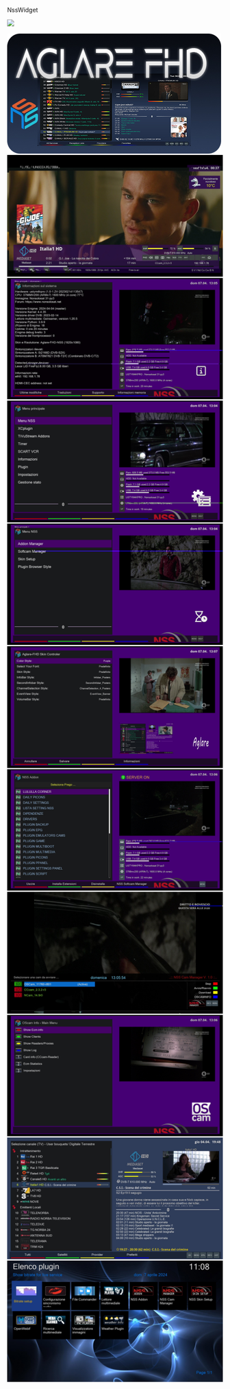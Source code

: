 NssWidget

![](https://komarev.com/ghpvc/?username=Belfagor2005)


<img src="https://raw.githubusercontent.com/Belfagor2005/NssWidget/main/screen/prev.jpg">

<img src="https://raw.githubusercontent.com/Belfagor2005/NssWidget/main/screen/infobar.jpg">

<img src="https://raw.githubusercontent.com/Belfagor2005/NssWidget/main/screen/screenshot1.jpg">

<img src="https://raw.githubusercontent.com/Belfagor2005/NssWidget/main/screen/screenshot2.jpg">

<img src="https://raw.githubusercontent.com/Belfagor2005/NssWidget/main/screen/screenshot3.jpg">

<img src="https://raw.githubusercontent.com/Belfagor2005/NssWidget/main/screen/screenshot4.jpg">

<img src="https://raw.githubusercontent.com/Belfagor2005/NssWidget/main/screen/screenshot5.jpg">

<img src="https://raw.githubusercontent.com/Belfagor2005/NssWidget/main/screen/screenshot6.jpg">

<img src="https://raw.githubusercontent.com/Belfagor2005/NssWidget/main/screen/screenshot7.jpg">

<img src="https://raw.githubusercontent.com/Belfagor2005/NssWidget/main/screen/screenshot8.jpg">

<img src="https://raw.githubusercontent.com/Belfagor2005/NssWidget/main/screen/screenshot9.jpg">


